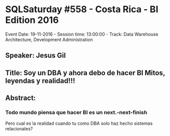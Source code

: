 # SQLSaturday #558 - Costa Rica - BI Edition 2016
Event Date: 19-11-2016 - Session time: 13:00:00 - Track: Data Warehouse Architecture, Development  Administration
## Speaker: Jesus Gil
## Title: Soy un DBA y ahora debo de hacer BI Mitos, leyendas y realidad!!!
## Abstract:
### Todo mundo piensa que hacer BI es un next.-next-finish
Pero cual es la realidad cuando tu como DBA solo haz hecho sistemas relacionales?
